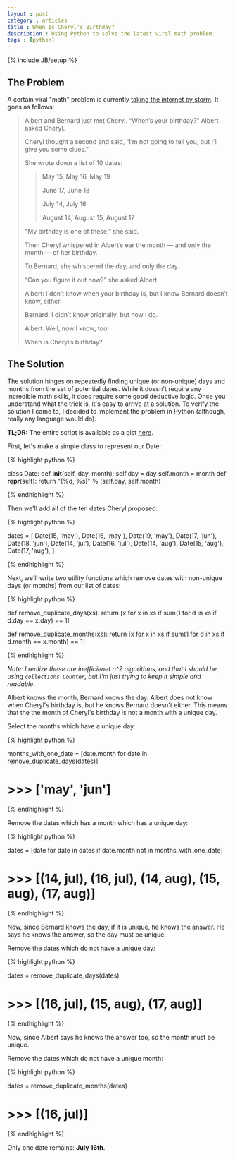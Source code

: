 ```yaml
---
layout : post
category : articles
title : When Is Cheryl's Birthday?
description : Using Python to solve the latest viral math problem.
tags : [python]
---
```

{% include JB/setup %}

## The Problem
A certain viral "math" problem is currently [taking the internet by
storm](http://www.nytimes.com/2015/04/15/science/a-math-problem-from-singapore-goes-viral-when-is-cheryls-birthday.html).
It goes as follows:

> Albert and Bernard just met Cheryl. “When’s your birthday?” Albert asked Cheryl.
>
> Cheryl thought a second and said, “I’m not going to tell you, but I’ll give you some clues.”
>
> She wrote down a list of 10 dates:
>
>> May 15, May 16, May 19
>>
>> June 17, June 18
>>
>> July 14, July 16
>>
>> August 14, August 15, August 17
>
> “My birthday is one of these,” she said.
>
> Then Cheryl whispered in Albert’s ear the month — and only the month — of her birthday.
>
> To Bernard, she whispered the day, and only the day.
>
> “Can you figure it out now?” she asked Albert.
>
> Albert: I don’t know when your birthday is, but I know Bernard doesn’t know, either.
>
> Bernard: I didn’t know originally, but now I do.
>
> Albert: Well, now I know, too!
>
> When is Cheryl’s birthday?

## The Solution

The solution hinges on repeatedly finding unique (or non-unique) days and
months from the set of potential dates. While it doesn't require any incredible
math skills, it does require some good deductive logic. Once you understand
what the trick is, it's easy to arrive at a solution. To verify the solution I
came to, I decided to implement the problem in Python (although, really any
language would do).

**TL;DR:** The entire script is available as a gist
[here](https://gist.github.com/di/56172003bc38f33238ef).

First, let's make a simple class to represent our Date:

{% highlight python %}

class Date:
    def __init__(self, day, month):
        self.day = day
        self.month = month
    def __repr__(self):
        return "(%d, %s)" % (self.day, self.month)

{% endhighlight %}

Then we'll add all of the ten dates Cheryl proposed:

{% highlight python %}

dates = [
    Date(15, 'may'),
    Date(16, 'may'),
    Date(19, 'may'),
    Date(17, 'jun'),
    Date(18, 'jun'),
    Date(14, 'jul'),
    Date(16, 'jul'),
    Date(14, 'aug'),
    Date(15, 'aug'),
    Date(17, 'aug'),
]

{% endhighlight %}

Next, we'll write two utility functions which remove dates with non-unique days
(or months) from our list of dates:

{% highlight python %}

def remove_duplicate_days(xs):
    return [x for x in xs if sum(1 for d in xs if d.day == x.day) == 1]

def remove_duplicate_months(xs):
    return [x for x in xs if sum(1 for d in xs if d.month == x.month) == 1]

{% endhighlight %}

*Note: I realize these are inefficienet n^2 algorithms, and that I should be
using `collections.Counter`, but I'm just trying to keep it simple and
readable.*

Albert knows the month, Bernard knows the day. Albert does not know when
Cheryl's birthday is, but he knows Bernard doesn't either. This means that the
the month of Cheryl's birthday is not a month with a unique day.

Select the months which have a unique day:

{% highlight python %}

months_with_one_date = [date.month for date in remove_duplicate_days(dates)]
# >>> ['may', 'jun']

{% endhighlight %}

Remove the dates which has a month which has a unique day:

{% highlight python %}

dates = [date for date in dates if date.month not in months_with_one_date]
# >>> [(14, jul), (16, jul), (14, aug), (15, aug), (17, aug)]

{% endhighlight %}

Now, since Bernard knows the day, if it is unique, he knows the answer. He says
he knows the answer, so the day must be unique.

Remove the dates which do not have a unique day:

{% highlight python %}

dates = remove_duplicate_days(dates)
# >>> [(16, jul), (15, aug), (17, aug)]

{% endhighlight %}

Now, since Albert says he knows the answer too, so the month must be unique.

Remove the dates which do not have a unique month:

{% highlight python %}

dates = remove_duplicate_months(dates)
# >>> [(16, jul)]

{% endhighlight %}

Only one date remains: **July 16th**.
